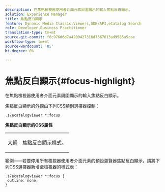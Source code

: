 ```yaml
---
description: 在焦點檢視器使用者介面元素周圍顯示的輸入焦點反白顯示。
solution: Experience Manager
title: 焦點反白顯示
feature: Dynamic Media Classic,Viewers,SDK/API,eCatalog Search
role: Developer,Business Practitioner
translation-type: tm+mt
source-git-commit: f6c97606d7a4209427316d7367013ad9585a5cae
workflow-type: tm+mt
source-wordcount: '85'
ht-degree: 0%

---
```



# 焦點反白顯示{#focus-highlight}

在焦點檢視器使用者介面元素周圍顯示的輸入焦點反白顯示。

<!--<a id="section_E8B3D0BF9FF548F188F717D6EA65EC32"></a>-->

焦點反白顯示的外觀由下列CSS類別選擇器控制：

```
.s7ecatalogviewer *:focus
```

**焦點反白顯示的CSS屬性**

<table id="table_C48C56E696304C9BAFEE71BA9EA9A174"> 
 <tbody> 
  <tr> 
   <td colname="col1"> <p> <span class="codeph"> 大綱  </span> </p> </td> 
   <td colname="col2"> <p> 焦點反白顯示樣式。 </p> </td> 
  </tr> 
 </tbody> 
</table>

範例——若要停用所有檢視器使用者介面元素的預設瀏覽器焦點反白顯示，請將下列CSS選擇器新增至檢視器的樣式表：

```
.s7ecatalogviewer *:focus { 
 outline: none; 
}
```

